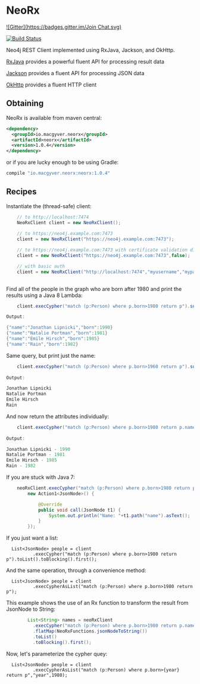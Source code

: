 # NeoRx
[![Gitter](https://badges.gitter.im/Join Chat.svg)](https://gitter.im/if6was9/NeoRx?utm_source=badge&utm_medium=badge&utm_campaign=pr-badge&utm_content=badge)

[![Build Status](http://ci.macgyver.io/buildStatus/icon?job=neorx-ci)](http://ci.macgyver.io/job/neorx-ci/)

Neo4j REST Client implemented using RxJava, Jackson, and OkHttp.

[RxJava](https://github.com/ReactiveX/RxJava) provides a powerful fluent API for processing result data

[Jackson](https://github.com/FasterXML/jackson) provides a fluent API for processing JSON data

[OkHttp](http://square.github.io/okhttp/) provides a fluent HTTP client

## Obtaining

NeoRx is available from maven central:

```xml
<dependency>
  <groupId>io.macgyver.neorx</groupId>
  <artifactId>neorx</artifactId>
  <version>1.0.4</version>
</dependency>
```

or if you are lucky enough to be using Gradle:

```groovy
compile "io.macgyver.neorx:neorx:1.0.4"
```


## Recipes

Instantiate the (thread-safe) client:
```java
	// to http://localhost:7474
	NeoRxClient client = new NeoRxClient(); 
	
	// to https://neo4j.example.com:7473
	client = new NeoRxClient("https://neo4j.example.com:7473");

	// to https://neo4j.example.com:7473 with certificate validation disabled
	client = new NeoRxClient("https://neo4j.example.com:7473",false);

	// with basic auth
	client = new NeoRxClient("http://localhost:7474","myusername","mypassword");
	
```

Find all of the people in the graph who are born after 1980 and print the results using a Java 8 Lambda:
```java
	client.execCypher("match (p:Person) where p.born>1980 return p").subscribe(it -> System.out.println(it));

Output:

{"name":"Jonathan Lipnicki","born":1990}
{"name":"Natalie Portman","born":1981}
{"name":"Emile Hirsch","born":1985}
{"name":"Rain","born":1982}
```

Same query, but print just the name:
```java
	client.execCypher("match (p:Person) where p.born>1960 return p").subscribe(it -> System.out.println(it.path("name").asText());
	
Output:

Jonathan Lipnicki
Natalie Portman
Emile Hirsch
Rain
```

And now return the attributes individually:
```java
	client.execCypher("match (p:Person) where p.born>1980 return p.name, p.born").subscribe(it -> System.out.println(it.path("p.name").asText()+" - "+it.path("p.born").asInt()));
	
Output:

Jonathan Lipnicki - 1990
Natalie Portman - 1981
Emile Hirsch - 1985
Rain - 1982
```
If you are stuck with Java 7:

```java
	neoRxClient.execCypher("match (p:Person) where p.born>1980 return p").subscribe(
		new Action1<JsonNode>() {

			@Override
			public void call(JsonNode t1) {
				System.out.println("Name: "+t1.path("name").asText();
			}
		});
```


If you just want a list:
```
  List<JsonNode> people = client
		  .execCypher("match (p:Person) where p.born>1980 return p").toList().toBlocking().first();
```

And the same operation, through a convenience method:
```
  List<JsonNode> people = client
		  .execCypherAsList("match (p:Person) where p.born>1980 return p");
```		  

This example shows the use of an Rx function to transform the result from JsonNode to String:

```java
		List<String> names = neoRxClient
		  .execCypher("match (p:Person) where p.born>1980 return p.name")
		  .flatMap(NeoRxFunctions.jsonNodeToString())
		  .toList()
		  .toBlocking().first();
```

Now, let's parameterize the cypher quey:
```
  List<JsonNode> people = client
		  .execCypherAsList("match (p:Person) where p.born>{year} return p","year",1980);
```
